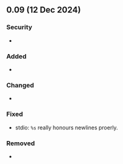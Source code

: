 ## 0.09 (12 Dec 2024)

### Security
- 

### Added
- 

### Changed
- 

### Fixed
- stdio: `%s` really honours newlines proerly.

### Removed
- 
